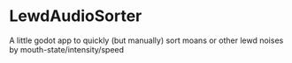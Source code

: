 # LewdAudioSorter
 A little godot app to quickly (but manually) sort moans or other lewd noises by mouth-state/intensity/speed
